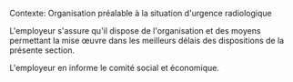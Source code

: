 Contexte: Organisation préalable à la situation d'urgence radiologique

L'employeur s'assure qu'il dispose de l'organisation et des moyens permettant la mise œuvre dans les meilleurs délais des dispositions de la présente section.

L'employeur en informe le comité social et économique.